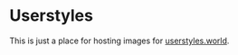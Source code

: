 # Userstyles

This is just a place for hosting images for [userstyles.world](https://userstyles.world).